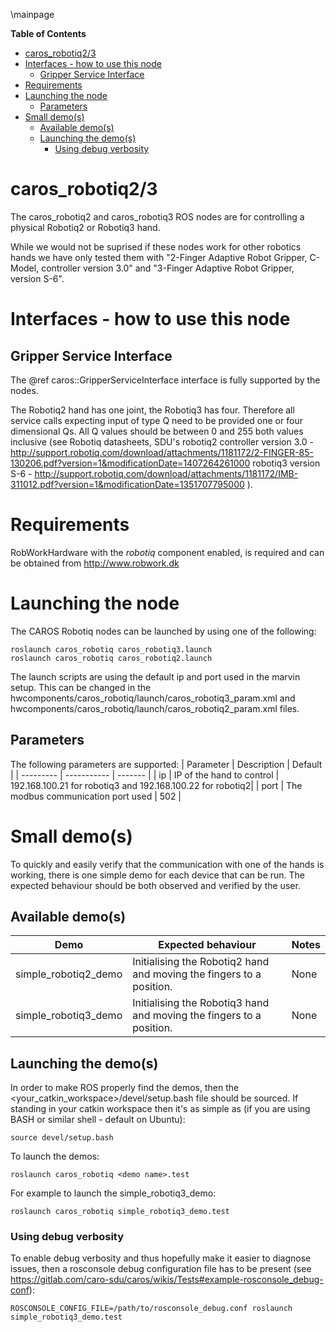 \mainpage
<!-- markdown-toc start - Don't edit this section. Run M-x markdown-toc/generate-toc again -->
**Table of Contents**

- [caros_robotiq2/3](#carosrobotiq2/3)
- [Interfaces - how to use this node](#interfaces---how-to-use-this-node)
    - [Gripper Service Interface](#gripper-service-interface)
- [Requirements](#requirements)
- [Launching the node](#launching-the-node)
    - [Parameters](#parameters)
- [Small demo(s)](#small-demos)
    - [Available demo(s)](#available-demos)
    - [Launching the demo(s)](#launching-the-demos)
        - [Using debug verbosity](#using-debug-verbosity)

<!-- markdown-toc end -->

# caros_robotiq2/3 #
The caros_robotiq2 and caros_robotiq3 ROS nodes are for controlling a physical Robotiq2 or Robotiq3 hand.

While we would not be suprised if these nodes work for other robotics hands we have only tested them with "2-Finger Adaptive Robot Gripper, C-Model, controller version 3.0" and "3-Finger Adaptive Robot Gripper, version S-6". 

# Interfaces - how to use this node #

## Gripper Service Interface ##
The @ref caros::GripperServiceInterface interface is fully supported by the nodes.

The Robotiq2 hand has one joint, the Robotiq3 has four. Therefore all service calls expecting input of type Q need to be provided one or four dimensional Qs. All Q values should be between 0 and 255 both values inclusive (see Robotiq datasheets, SDU's robotiq2 controller version 3.0 - http://support.robotiq.com/download/attachments/1181172/2-FINGER-85-130206.pdf?version=1&modificationDate=1407264261000 robotiq3 version S-6 - http://support.robotiq.com/download/attachments/1181172/IMB-311012.pdf?version=1&modificationDate=1351707795000 ).

# Requirements #
RobWorkHardware with the *robotiq* component enabled, is required and can be obtained from http://www.robwork.dk

# Launching the node #
The CAROS Robotiq nodes can be launched by using one of the following:

    roslaunch caros_robotiq caros_robotiq3.launch
    roslaunch caros_robotiq caros_robotiq2.launch

The launch scripts are using the default ip and port used in the marvin setup. This can be changed in the hwcomponents/caros_robotiq/launch/caros_robotiq3_param.xml and hwcomponents/caros_robotiq/launch/caros_robotiq2_param.xml files.

## Parameters ##
The following parameters are supported:
| Parameter | Description | Default |
| --------- | ----------- | ------- |
| ip | IP of the hand to control | 192.168.100.21 for robotiq3 and 192.168.100.22 for robotiq2|
| port | The modbus communication port used | 502 |

# Small demo(s) #
To quickly and easily verify that the communication with one of the hands is working, there is one simple demo for each device that can be run. The expected behaviour should be both observed and verified by the user.

## Available demo(s) ##
| Demo | Expected behaviour | Notes |
| ---- | ------------------ | ----- |
| simple_robotiq2_demo | Initialising the Robotiq2 hand and moving the fingers to a position. | None |
| simple_robotiq3_demo | Initialising the Robotiq3 hand and moving the fingers to a position. | None |

## Launching the demo(s) ##
In order to make ROS properly find the demos, then the <your_catkin_workspace>/devel/setup.bash file should be sourced. If standing in your catkin workspace then it's as simple as (if you are using BASH or similar shell - default on Ubuntu):

    source devel/setup.bash

To launch the demos:

    roslaunch caros_robotiq <demo name>.test

For example to launch the simple_robotiq3_demo:

    roslaunch caros_robotiq simple_robotiq3_demo.test

### Using debug verbosity ###
To enable debug verbosity and thus hopefully make it easier to diagnose issues, then a rosconsole debug configuration file has to be present (see https://gitlab.com/caro-sdu/caros/wikis/Tests#example-rosconsole_debug-conf):

    ROSCONSOLE_CONFIG_FILE=/path/to/rosconsole_debug.conf roslaunch simple_robotiq3_demo.test
